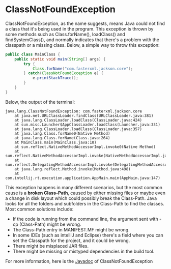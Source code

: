 # ClassNotFoundException

ClassNotFoundException, as the name suggests, means Java could not find a class that it's being used in the program. This exception is thrown by some methods such as Class.forName(), loadClass() and findSystemClass(), and normally indicates that there's a problem with the classpath or a missing class. Below, a simple way to throw this exception:
```java
public class MainClass {
    public static void main(String[] args) {
        try {
            Class.forName("com.fasterxml.jackson.core");
        } catch(ClassNotFoundException e) {
            e.printStackTrace();
        }
    }
}
```

Below, the output of the terminal:

```
java.lang.ClassNotFoundException: com.fasterxml.jackson.core
	at java.net.URLClassLoader.findClass(URLClassLoader.java:381)
	at java.lang.ClassLoader.loadClass(ClassLoader.java:424)
	at sun.misc.Launcher$AppClassLoader.loadClass(Launcher.java:331)
	at java.lang.ClassLoader.loadClass(ClassLoader.java:357)
	at java.lang.Class.forName0(Native Method)
	at java.lang.Class.forName(Class.java:264)
	at MainClass.main(MainClass.java:10)
	at sun.reflect.NativeMethodAccessorImpl.invoke0(Native Method)
	at sun.reflect.NativeMethodAccessorImpl.invoke(NativeMethodAccessorImpl.java:62)
	at sun.reflect.DelegatingMethodAccessorImpl.invoke(DelegatingMethodAccessorImpl.java:43)
	at java.lang.reflect.Method.invoke(Method.java:498)
	at com.intellij.rt.execution.application.AppMain.main(AppMain.java:147)
```
This exception happens in many different scenarios, but the most common cause is a **broken Class-Path**, caused by either missing files or maybe even a change in disk layout which could possibly break the Class-Path. Java looks for all the folders and subfolders in the Class-Path to find the classes. Most common solutions include:

* If the code is running from the command line, the argument sent with -cp (Class-Path) might be wrong.
* The Class-Path entry in MANIFEST.MF might be wrong.
* In some IDEs (such as intelliJ and Eclipse) there's a field where you can set the Classpath for the project, and it could be wrong.
* There might be misplaced JAR files.
* There might be missing or mistyped dependencies in the build tool.

For more information, here is the [Javadoc](https://docs.oracle.com/javase/7/docs/api/java/lang/ClassNotFoundException.html) of ClassNotFoundException
